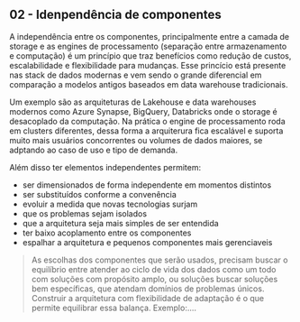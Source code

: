 
## 02 - Idenpendência de componentes
A independência entre os componentes, principalmente entre a camada de storage e as engines de processamento (separação entre armazenamento e computação) é um princípio que traz benefícios como redução de custos, escalabilidade e flexibilidade para mudanças. Esse princício está presente nas stack de dados modernas e vem sendo o grande diferencial em comparação a modelos antigos baseados em data warehouse tradicionais.

Um exemplo são as arquiteturas de Lakehouse e data warehouses modernos como Azure Synapse, BigQuery, Databricks onde o storage é desacoplado da computação. Na prática o engine de processamento roda em clusters diferentes, dessa forma a arquiterura fica escalável e suporta muito mais usuários concorrentes ou volumes de dados maiores, se adptando ao caso de uso e tipo de demanda.

Além disso ter elementos independentes permitem:
- ser dimensionados de forma independente em momentos distintos
- ser substituídos conforme a convenência
- evoluir a medida que novas tecnologias surjam
- que os problemas sejam isolados
- que a arquitetura seja mais simples de ser entendida
- ter baixo acoplamento entre os componentes
- espalhar a arquitetura e pequenos componentes mais gerenciaveis

>As escolhas dos componentes que serão usados, precisam buscar o equilíbrio entre atender ao ciclo de vida dos dados como um todo com soluções com propósito amplo, ou soluções buscar soluções bem específicas, que atendam domínios de problemas únicos. Construir a arquitetura com flexibilidade de adaptação é o que permite equilibrar essa balança. Exemplo:....

